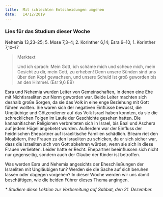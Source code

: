 ```yaml
---
title:  Mit schlechten Entscheidungen umgehen
date:   14/12/2019
---
```


### Lies für das Studium dieser Woche
Nehemia 13,23–25; 5. Mose 7,3–4; 2. Korinther 6,14; Esra 9–10; 1. Korinther 7,10–17

> <p>Merktext</p>
> Und ich sprach: Mein Gott, ich schäme mich und scheue mich, mein Gesicht zu dir, mein Gott, zu erheben! Denn unsere Sünden sind uns über den Kopf gewachsen, und unsere Schuld ist groß geworden bis an den Himmel. (Esr 9,6 EB)

Esra und Nehemia wurden Leiter von Gemeinschaften, in denen eine Ehe mit Nichtisraeliten zur Norm geworden war. Beide Leiter machten sich deshalb große Sorgen, da sie das Volk in eine enge Beziehung mit Gott führen wollten. Sie waren sich der negativen Einflüsse bewusst, die Ungläubige und Götzendiener auf das Volk Israel haben konnten, da sie die schrecklichen Folgen im Laufe der Geschichte gesehen hatten. Die kanaanitischen Religionen verbreiteten sich in Israel, bis Baal und Aschera auf jedem Hügel angebetet wurden. Außerdem war der Einfluss der heidnischen Ehepartner auf israelitische Familien schädlich. Bileam riet den Moabitern, ihre Frauen zu den Israeliten zu schicken, da er sich sicher war, dass die Israeliten sich von Gott abkehren würden, wenn sie sich in diese Frauen verliebten. Leider hatte er Recht. Ehepartner beeinflussen sich nicht nur gegenseitig, sondern auch der Glaube der Kinder ist betroffen.

Was werden Esra und Nehemia angesichts der Eheschließungen der Israeliten mit Ungläubigen tun? Werden sie die Sache auf sich beruhen lassen oder dagegen vorgehen? In dieser Woche werden wir uns damit beschäftigen, wie die beiden Führer dieses Thema angingen.

_* Studiere diese Lektion zur Vorbereitung auf Sabbat, den 21. Dezember._
